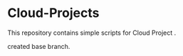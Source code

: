 # Cloud-Projects
This repository contains simple scripts for Cloud Project .




created base branch.
